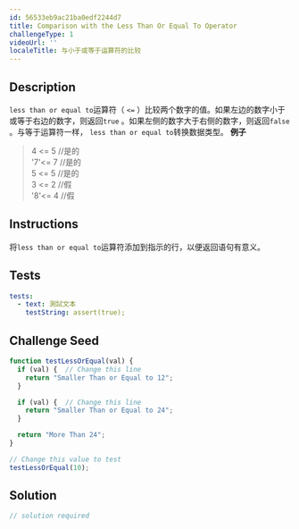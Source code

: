 ```yaml
---
id: 56533eb9ac21ba0edf2244d7
title: Comparison with the Less Than Or Equal To Operator
challengeType: 1
videoUrl: ''
localeTitle: 与小于或等于运算符的比较
---
```


## Description
<section id="description"> <code>less than or equal to</code>运算符（ <code>&lt;=</code> ）比较两个数字的值。如果左边的数字小于或等于右边的数字，则返回<code>true</code> 。如果左侧的数字大于右侧的数字，则返回<code>false</code> 。与等于运算符一样， <code>less than or equal to</code>转换数据类型。 <strong>例子</strong> <blockquote> 4 &lt;= 5 //是的<br> &#39;7&#39;&lt;= 7 //是的<br> 5 &lt;= 5 //是的<br> 3 &lt;= 2 //假<br> &#39;8&#39;&lt;= 4 //假</blockquote></section>

## Instructions
<section id="instructions">将<code>less than or equal to</code>运算符添加到指示的行，以便返回语句有意义。 </section>

## Tests
<section id='tests'>

```yml
tests:
  - text: 測試文本
    testString: assert(true);

```

</section>

## Challenge Seed
<section id='challengeSeed'>

<div id='js-seed'>

```js
function testLessOrEqual(val) {
  if (val) {  // Change this line
    return "Smaller Than or Equal to 12";
  }

  if (val) {  // Change this line
    return "Smaller Than or Equal to 24";
  }

  return "More Than 24";
}

// Change this value to test
testLessOrEqual(10);

```

</div>



</section>

## Solution
<section id='solution'>

```js
// solution required
```
</section>
